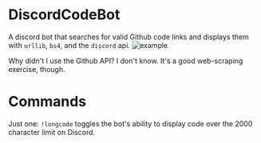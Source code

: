 # DiscordCodeBot
A discord bot that searches for valid Github code links and displays them with `urllib`, `bs4`, and the `discord` api.
![example]()


Why didn't I use the Github API? I don't know. It's a good web-scraping exercise, though.

# Commands
Just one: `!longcode` toggles the bot's ability to display code over the 2000 character limit on Discord.
